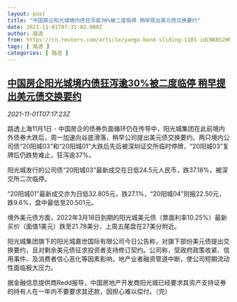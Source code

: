 ```yaml
---
layout: post
title: "中国房企阳光城境内债狂泻逾30%被二度临停 稍早提出美元债交换要约"
date: 2021-11-01T07:31:02.000Z
author: 路透
from: https://cn.reuters.com/article/yango-bond-sliding-1101-idCNKBS2HM1IZ
tags: [ 路透 ]
categories: [ 路透 ]
---
```

<!--1635751862000-->
[中国房企阳光城境内债狂泻逾30%被二度临停 稍早提出美元债交换要约](https://cn.reuters.com/article/yango-bond-sliding-1101-idCNKBS2HM1IZ)
------

<div>
<div><i>2021-11-01T07:17:23Z</i></div><p>路透上海11月1日 - 中国房企的债券负面循环仍在传导中，阳光城集团在此前境内外债券大跌后，周一加速向谷底滑落，稍早公司提出美元债交换要约。两只境内公司债“20阳城03”和“20阳城01”大跌后先后被深圳证交所临时停牌，“20阳城03”复牌后仍跌势难止，狂泻逾37%。</p><p>阳光城发行的公司债“20阳城03”最新成交在日低24.5元人民币，跌37.18%，被深交所二次临停。</p><p>“20阳城01”最新成交亦为日低32.805元，跌27.1%，“20阳城04”则报22.50元，跌9.6%，盘中最低至20.501元。</p><p>境外美元债方面，2022年3月18日到期的阳光城美元债（票面利率10.25%）最新买价（面值1美元）跌至21.78美分，上周五尾盘在27美分附近。</p><p>阳光城集团旗下的阳光城嘉世国际有限公司今日公告称，对旗下部份美元债提出交换要约，且对剩余美元债征求投资者支持修订契约。公司称，受政府政策收紧、信用事件、及消费者信心恶化等因素影响，地产业者融资管道中断，使公司短期流动性面临极大压力。</p><p>据金融信息提供商Redd报导，中国房地产开发商阳光城已经要求其资产支持证券的持有人在一年内不要要求其还款，因担心难以偿付。（完）</p>
</div>
